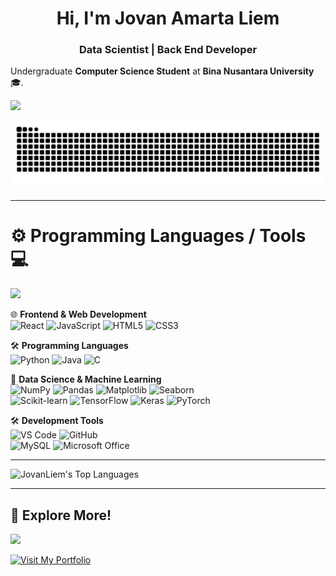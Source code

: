 <h1 align="center">Hi, I'm Jovan Amarta Liem</h1>
<h3 align="center">Data Scientist | Back End Developer</h3>

Undergraduate **Computer Science Student** at **Bina Nusantara University**🎓.  

<img src="https://user-images.githubusercontent.com/22107794/139580686-887df369-edb8-4bc8-b607-4fbf6d7e4866.gif">

![snake gif](https://github.com/anharsaja/anharsaja/blob/output/github-contribution-grid-snake-dark.svg)

---

<h1>⚙️ Programming Languages / Tools 💻</h1>

<img src="https://user-images.githubusercontent.com/74038190/219923809-b86dc415-a0c2-4a38-bc88-ad6cf06395a8.gif">

<p align="center">

  🌐 **Frontend & Web Development**  
  ![React](https://img.shields.io/badge/React-%2361DAFB.svg?style=for-the-badge&logo=React&logoColor=black) 
  ![JavaScript](https://img.shields.io/badge/JavaScript-%23F7DF1E.svg?style=for-the-badge&logo=JavaScript&logoColor=black) 
  ![HTML5](https://img.shields.io/badge/HTML5-%23E34F26.svg?style=for-the-badge&logo=HTML5&logoColor=white) 
  ![CSS3](https://img.shields.io/badge/CSS3-%231572B6.svg?style=for-the-badge&logo=CSS3&logoColor=white)  

  🛠️ **Programming Languages**  
  ![Python](https://img.shields.io/badge/Python-%233776AB.svg?style=for-the-badge&logo=Python&logoColor=white) 
  ![Java](https://img.shields.io/badge/Java-%23ED8B00.svg?style=for-the-badge&logo=Java&logoColor=white) 
  ![C](https://img.shields.io/badge/C-%2300599C.svg?style=for-the-badge&logo=C&logoColor=white)  

  📂 **Data Science & Machine Learning**  
  ![NumPy](https://img.shields.io/badge/NumPy-%23013243.svg?style=for-the-badge&logo=NumPy&logoColor=white) 
  ![Pandas](https://img.shields.io/badge/Pandas-%23150458.svg?style=for-the-badge&logo=Pandas&logoColor=white) 
  ![Matplotlib](https://img.shields.io/badge/Matplotlib-%23ffffff.svg?style=for-the-badge&logo=Matplotlib&logoColor=black) 
  ![Seaborn](https://img.shields.io/badge/Seaborn-%2369A297.svg?style=for-the-badge&logo=Seaborn&logoColor=white)  
  ![Scikit-learn](https://img.shields.io/badge/Scikit--learn-%23F7931E.svg?style=for-the-badge&logo=scikit-learn&logoColor=white) 
  ![TensorFlow](https://img.shields.io/badge/TensorFlow-%23FF6F00.svg?style=for-the-badge&logo=TensorFlow&logoColor=white) 
  ![Keras](https://img.shields.io/badge/Keras-%23D00000.svg?style=for-the-badge&logo=Keras&logoColor=white) 
  ![PyTorch](https://img.shields.io/badge/PyTorch-%23EE4C2C.svg?style=for-the-badge&logo=PyTorch&logoColor=white)  

  🛠️ **Development Tools**  
  ![VS Code](https://img.shields.io/badge/VS%20Code-%23007ACC.svg?style=for-the-badge&logo=Visual%20Studio%20Code&logoColor=white) 
  ![GitHub](https://img.shields.io/badge/GitHub-%23121011.svg?style=for-the-badge&logo=GitHub&logoColor=white)  
  ![MySQL](https://img.shields.io/badge/MySQL-%234479A1.svg?style=for-the-badge&logo=MySQL&logoColor=white) 
  ![Microsoft Office](https://img.shields.io/badge/Microsoft%20Office-%23D83B01.svg?style=for-the-badge&logo=Microsoft%20Office&logoColor=white)  
</p>

---

![JovanLiem's Top Languages](https://github-readme-stats.vercel.app/api/top-langs/?username=JovanLiem&theme=radical&show_icons=true&hide_border=true&layout=compact)

---

## 🌟 Explore More!
<img src="https://github.com/Anmol-Baranwal/Cool-GIFs-For-GitHub/assets/74038190/0c7eb6ed-663b-4ce4-bfbd-18239a38ba1b">

[![Visit My Portfolio](https://img.shields.io/badge/Explore-My%20Portfolio-%23007ACC?style=for-the-badge&logo=vercel&logoColor=white)](https://jovan-amarta-liem.vercel.app/) 
